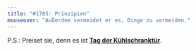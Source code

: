 ```yaml
---
title: "#1785: Prinzipien"
mouseover: "Außerdem vermeidet er es, Dinge zu vermeiden."
---
```


P.S.:
Preiset sie, denn es ist <a href="http://www.fonflatter.de/kalender"><strong>Tag der Kühlschranktür</strong></a>.

